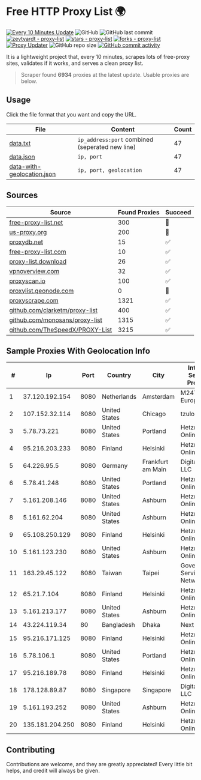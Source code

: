 
# Free HTTP Proxy List 🌍

[![Every 10 Minutes Update](https://github.com/mertguvencli/http-proxy-list/actions/workflows/main.yml/badge.svg?branch=main)](https://github.com/mertguvencli/http-proxy-list/actions/workflows/main.yml)
![GitHub](https://img.shields.io/github/license/mertguvencli/http-proxy-list)
![GitHub last commit](https://img.shields.io/github/last-commit/mertguvencli/http-proxy-list)
[![zevtyardt - proxy-list](https://img.shields.io/static/v1?label=zevtyardt&message=proxy-list&color=blue&logo=github)](https://github.com/zevtyardt/proxy-list "Go to GitHub repo")
[![stars - proxy-list](https://img.shields.io/github/stars/zevtyardt/proxy-list?style=social)](https://github.com/zevtyardt/proxy-list)
[![forks - proxy-list](https://img.shields.io/github/forks/zevtyardt/proxy-list?style=social)](https://github.com/zevtyardt/proxy-list)
[![Proxy Updater](https://github.com/zevtyardt/proxy-list/workflows/Proxy%20Updater/badge.svg)](https://github.com/zevtyardt/proxy-list/actions?query=workflow:"Proxy+Updater")
![GitHub repo size](https://img.shields.io/github/repo-size/zevtyardt/proxy-list)
[![GitHub commit activity](https://img.shields.io/github/commit-activity/m/zevtyardt/proxy-list?logo=commits)](https://github.com/zevtyardt/proxy-list/commits/main)

It is a lightweight project that, every 10 minutes, scrapes lots of free-proxy sites, validates if it works, and serves a clean proxy list.

> Scraper found **6934** proxies at the latest update. Usable proxies are below.

## Usage

Click the file format that you want and copy the URL.

|File|Content|Count|
|----|-------|-----|
|[data.txt](https://raw.githubusercontent.com/mertguvencli/http-proxy-list/main/proxy-list/data.txt)|`ip_address:port` combined (seperated new line)|47|
|[data.json](https://raw.githubusercontent.com/mertguvencli/http-proxy-list/main/proxy-list/data.json)|`ip, port`|47|
|[data-with-geolocation.json](https://raw.githubusercontent.com/mertguvencli/http-proxy-list/main/proxy-list/data-with-geolocation.json)|`ip, port, geolocation`|47|

## Sources

|Source|Found Proxies|Succeed|
|------|-------------|-------|
|[free-proxy-list.net](https://free-proxy-list.net)|300|🚫|
|[us-proxy.org](https://www.us-proxy.org)|200|🚫|
|[proxydb.net](http://proxydb.net)|15|✅|
|[free-proxy-list.com](https://free-proxy-list.com/?page=&port=&type%5B%5D=http&type%5B%5D=https&up_time=0&search=Search)|10|✅|
|[proxy-list.download](https://www.proxy-list.download/HTTP)|26|✅|
|[vpnoverview.com](https://vpnoverview.com/privacy/anonymous-browsing/free-proxy-servers)|32|✅|
|[proxyscan.io](https://www.proxyscan.io)|100|✅|
|[proxylist.geonode.com](https://proxylist.geonode.com/api/proxy-list?limit=300&page=1&sort_by=lastChecked&sort_type=desc&protocols=http,https)|0|🚫|
|[proxyscrape.com](https://api.proxyscrape.com/v2/?request=displayproxies&protocol=http&timeout=10000&country=all&ssl=all&anonymity=all)|1321|✅|
|[github.com/clarketm/proxy-list](https://raw.githubusercontent.com/clarketm/proxy-list/master/proxy-list-raw.txt)|400|✅|
|[github.com/monosans/proxy-list](https://raw.githubusercontent.com/monosans/proxy-list/main/proxies/http.txt)|1315|✅|
|[github.com/TheSpeedX/PROXY-List](https://raw.githubusercontent.com/TheSpeedX/PROXY-List/master/http.txt)|3215|✅|


## Sample Proxies With Geolocation Info

|#|Ip|Port|Country|City|Internet Service Provider|
|-|--|----|-------|----|-------------------------|
|1|37.120.192.154|8080|Netherlands|Amsterdam|M247 Europe SRL|
|2|107.152.32.114|8080|United States|Chicago|tzulo, inc.|
|3|5.78.73.221|8080|United States|Portland|Hetzner Online GmbH|
|4|95.216.203.233|8080|Finland|Helsinki|Hetzner Online GmbH|
|5|64.226.95.5|8080|Germany|Frankfurt am Main|DigitalOcean, LLC|
|6|5.78.41.248|8080|United States|Portland|Hetzner Online GmbH|
|7|5.161.208.146|8080|United States|Ashburn|Hetzner Online GmbH|
|8|5.161.62.204|8080|United States|Ashburn|Hetzner Online GmbH|
|9|65.108.250.129|8080|Finland|Helsinki|Hetzner Online GmbH|
|10|5.161.123.230|8080|United States|Ashburn|Hetzner Online GmbH|
|11|163.29.45.122|8080|Taiwan|Taipei|Government Service Network|
|12|65.21.7.104|8080|Finland|Helsinki|Hetzner Online GmbH|
|13|5.161.213.177|8080|United States|Ashburn|Hetzner Online GmbH|
|14|43.224.119.34|80|Bangladesh|Dhaka|Next Online|
|15|95.216.171.125|8080|Finland|Helsinki|Hetzner Online GmbH|
|16|5.78.106.1|8080|United States|Portland|Hetzner Online GmbH|
|17|95.216.189.78|8080|Finland|Helsinki|Hetzner Online GmbH|
|18|178.128.89.87|8080|Singapore|Singapore|DigitalOcean, LLC|
|19|5.161.193.252|8080|United States|Ashburn|Hetzner Online GmbH|
|20|135.181.204.250|8080|Finland|Helsinki|Hetzner Online GmbH|



## Contributing

Contributions are welcome, and they are greatly appreciated! Every
little bit helps, and credit will always be given.

